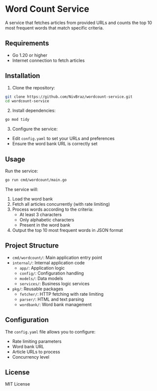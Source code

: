 # Word Count Service

A service that fetches articles from provided URLs and counts the top 10 most frequent words that match specific criteria.

## Requirements

- Go 1.20 or higher
- Internet connection to fetch articles

## Installation

1. Clone the repository:
```bash
git clone https://github.com/NivBraz/wordcount-service.git
cd wordcount-service
```

2. Install dependencies:
```bash
go mod tidy
```

3. Configure the service:
- Edit `config.yaml` to set your URLs and preferences
- Ensure the word bank URL is correctly set

## Usage

Run the service:
```bash
go run cmd/wordcount/main.go
```

The service will:
1. Load the word bank
2. Fetch all articles concurrently (with rate limiting)
3. Process words according to the criteria:
    - At least 3 characters
    - Only alphabetic characters
    - Present in the word bank
4. Output the top 10 most frequent words in JSON format

## Project Structure

- `cmd/wordcount/`: Main application entry point
- `internal/`: Internal application code
    - `app/`: Application logic
    - `config/`: Configuration handling
    - `models/`: Data models
    - `services/`: Business logic services
- `pkg/`: Reusable packages
    - `fetcher/`: HTTP fetching with rate limiting
    - `parser/`: HTML and text parsing
    - `wordbank/`: Word bank management

## Configuration

The `config.yaml` file allows you to configure:
- Rate limiting parameters
- Word bank URL
- Article URLs to process
- Concurrency level

## License

MIT License